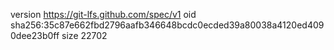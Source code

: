 version https://git-lfs.github.com/spec/v1
oid sha256:35c87e662fbd2796aafb346648bcdc0ecded39a80038a4120ed4090dee23b0ff
size 22702
